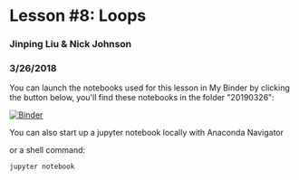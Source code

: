 # Lesson #8: Loops
### Jinping Liu & Nick Johnson
### 3/26/2018

You can launch the notebooks used for this lesson in My Binder by clicking the button below, you'll find these notebooks in the folder "20190326":

[![Binder](https://mybinder.org/badge.svg)](https://mybinder.org/v2/gh/biof309/spring2019/master)

You can also start up a jupyter notebook locally with Anaconda Navigator

or a shell command:

```shell
jupyter notebook
```
